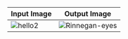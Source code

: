 | Input Image  | Output Image |
| ------------- | ------------- |
| ![hello2](https://user-images.githubusercontent.com/67019423/120171133-53c31280-c21f-11eb-8b29-35206b18340c.png) | ![Rinnegan-eyes](https://user-images.githubusercontent.com/67019423/120171081-43ab3300-c21f-11eb-8b73-1b0b79590de1.PNG) |

